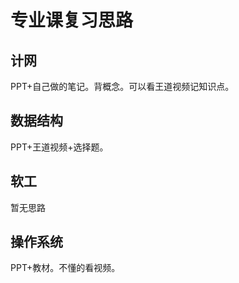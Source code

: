 # 专业课复习思路

## 计网

PPT+自己做的笔记。背概念。可以看王道视频记知识点。

## 数据结构

PPT+王道视频+选择题。

## 软工

暂无思路

## 操作系统

PPT+教材。不懂的看视频。